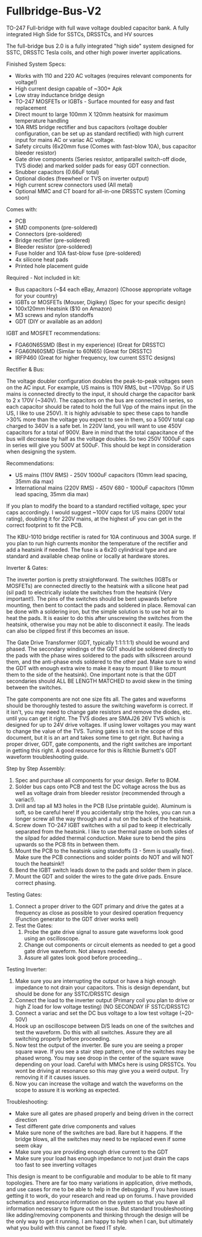 # Fullbridge-Bus-V2
TO-247 Full-bridge with full wave voltage doubled capacitor bank. A fully integrated High Side for SSTCs, DRSSTCs, and HV sources


The full-bridge bus 2.0 is a fully integrated "high side" system designed for SSTC, DRSSTC Tesla coils, and other high power inverter applications.


Finished System Specs:

- Works with 110 and 220 AC voltages (requires relevant components for voltage!)
- High current design capable of ~300+ Apk
- Low stray inductance bridge design
- TO-247 MOSFETs or IGBTs - Surface mounted for easy and fast replacement
- Direct mount to large 100mm X 120mm heatsink for maximum temperature handling
- 10A RMS bridge rectifier and bus capacitors (voltage doubler configuration, can be set up as standard rectified) with high current input for mains AC or variac AC voltage.
- Safety circuits (6x20mm fuse (Comes with fast-blow 10A), bus capacitor bleeder resistor)
- Gate drive components (Series resistor, antiparallel switch-off diode, TVS diode) and marked solder pads for easy GDT connection.
- Snubber capacitors (0.66uF total)
- Optional diodes (freewheel or TVS on inverter output)
- High current screw connectors used (All metal)
- Optional MMC and CT board for all-in-one DRSSTC system (Coming soon)


Comes with:

- PCB
- SMD components (pre-soldered)
- Connectors (pre-soldered)
- Bridge rectifier (pre-soldered)
- Bleeder resistor (pre-soldered)
- Fuse holder and 10A fast-blow fuse (pre-soldered)
- 4x silicone heat pads
- Printed hole placement guide


Required - Not included in kit:

- Bus capacitors (~$4 each eBay, Amazon) (Choose appropriate voltage for your country)
- IGBTs or MOSFETs (Mouser, Digikey) (Spec for your specific design)
- 100x120mm Heatsink ($10 on Amazon)
- M3 screws and nylon standoffs
- GDT (DIY or available as an addon)


IGBT and MOSFET recommendations:

- FGA60N65SMD (Best in my experience) (Great for DRSSTC)
- FGA60N60SMD (Similar to 60N65) (Great for DRSSTC)
- IRFP460 (Great for higher frequency, low current SSTC designs)


Rectifier & Bus:

The voltage doubler configuration doubles the peak-to-peak voltages seen on the AC input. For example, US mains is 110V RMS, but ~170Vpp. So if US mains is connected directly to the input, it should charge the capacitor bank to 2 x 170V (~340V). The capacitors on the bus are connected in series, so each capacitor should be rated to hold the full Vpp of the mains input (in the US, I like to use 250V). It is highly advisable to spec these caps to handle >30% more than the voltage you expect to see in them, so a 500V total cap charged to 340V is a safe bet. In 220V land, you will want to use 450V capacitors for a total of 900V. Bare in mind that the total capacitance of the bus will decrease by half as the voltage doubles. So two 250V 1000uF caps in series will give you 500V at 500uF. This should be kept in consideration when designing the system.

Recommendations:

- US mains (110V RMS) - 250V 1000uF capacitors (10mm lead spacing, 35mm dia max)
- International mains (220V RMS) - 450V 680 - 1000uF capacitors (10mm lead spacing, 35mm dia max)

If you plan to modify the board to a standard rectified voltage, spec your caps accordingly. I would suggest ~100V caps for US mains (200V total rating), doubling it for 220V mains, at the highest uF you can get in the correct footprint to fit the PCB.

The KBU-1010 bridge rectifier is rated for 10A continuous and 300A surge. If you plan to run high currents monitor the temperature of the rectifier and add a heatsink if needed. The fuse is a 6x20 cylindrical type and are standard and available cheap online or locally at hardware stores. 


Inverter & Gates:

The inverter portion is pretty straightforward. The switches (IGBTs or MOSFETs) are connected directly to the heatsink with a silicone heat pad (sil pad) to electrically isolate the switches from the heatsink (Very important!). The pins of the switches should be bent upwards before mounting, then bent to contact the pads and soldered in place. Removal can be done with a soldering iron, but the simple solution is to use hot air to heat the pads. It is easier to do this after unscrewing the switches from the heatsink, otherwise you may not be able to disconnect it easily. The leads can also be clipped first if this becomes an issue.

The Gate Drive Transformer (GDT, typically 1:1:1:1:1) should be wound and phased. The secondary windings of the GDT should be soldered directly to the pads with the phase wires soldered to the pads with silkscreen around them, and the anti-phase ends soldered to the other pad. Make sure to wind the GDT with enough extra wire to make it easy to mount (I like to mount them to the side of the heatsink). One important note is that the GDT secondaries should ALL BE LENGTH MATCHED to avoid skew in the timing between the switches. 

The gate components are not one size fits all. The gates and waveforms should be thoroughly tested to assure the switching waveform is correct. If it isn't, you may need to change gate resistors and remove the diodes, etc. until you can get it right. The TVS diodes are SMAJ26 26V TVS which is designed for up to 24V drive voltages. If using lower voltages you may want to change the value of the TVS. Tuning gates is not in the scope of this document, but it is an art and takes some time to get right. But having a proper driver, GDT, gate components, and the right switches are important in getting this right. A good resource for this is Ritchie Burnett's GDT waveform troubleshooting guide.


Step by Step Assembly:

1. Spec and purchase all components for your design. Refer to BOM.
2. Solder bus caps onto PCB and test the DC voltage across the bus as well as voltage drain from bleeder resistor (recommended through a variac!).
3. Drill and tap all M3 holes in the PCB (Use printable guide). Aluminum is soft, so be careful here! If you accidentally strip the holes, you can run a longer screw all the way through and a nut on the back of the heatsink.
4. Screw down TO-247 IGBT switches with a sil pad to keep it electrically separated from the heatsink. I like to use thermal paste on both sides of the silpad for added thermal conduction. Make sure to bend the pins upwards so the PCB fits in between them.
5. Mount the PCB to the heatsink using standoffs (3 - 5mm is usually fine). Make sure the PCB connections and solder points do NOT and will NOT touch the heatsink!!
6. Bend the IGBT switch leads down to the pads and solder them in place.
7. Mount the GDT and solder the wires to the gate drive pads. Ensure correct phasing.


Testing Gates:

1. Connect a proper driver to the GDT primary and drive the gates at a frequency as close as possible to your desired operation frequency (Function generator to the GDT driver works well)
2. Test the Gates:
	1. Probe the gate drive signal to assure gate waveforms look good using an oscilloscope.
	2. Change out components or circuit elements as needed to get a good gate drive waveform. Not always needed.
	3. Assure all gates look good before proceeding...


Testing Inverter:

1. Make sure you are interrupting the output or have a high enough impedance to not drain your capacitors. This is design dependant, but should be done for any SSTC/DRSSTC design
2. Connect the load to the inverter output (Primary coil you plan to drive or high Z load for low voltage testing) (NO SECONDAY IF SSTC/DRSSTC)
3. Connect a variac and set the DC bus voltage to a low test voltage (~20-50V)
4. Hook up an oscilloscope between D/S leads on one of the switches and test the waveform. Do this with all switches. Assure they are all switching properly before proceeding.
5. Now test the output of the inverter. Be sure you are seeing a proper square wave. If you see a stair step pattern, one of the switches may be phased wrong. You may see droop in the center of the square wave depending on your load. Careful with MMCs here is using DRSSTCs. You wont be driving at resonance so this may give you a weird output. Try removing it if it causes issues.
6. Now you can increase the voltage and watch the waveforms on the scope to assure it is working as expected.


Troubleshooting:

- Make sure all gates are phased properly and being driven in the correct direction
- Test different gate drive components and values
- Make sure none of the switches are bad. Rare but it happens. If the bridge blows, all the switches may need to be replaced even if some seem okay
- Make sure you are providing enough drive current to the GDT
- Make sure your load has enough impedance to not just drain the caps too fast to see inverting voltages

This design is meant to be configurable and modular to be able to fit many topologies. There are far too many variations in application, drive methods, and use cases for me to be able to help in the debugging. If you have issues getting it to work, do your research and read up on forums. I have provided schematics and resource information on the system so that you have all information necessary to figure out the issue. But standard troubleshooting like adding/removing components and thinking through the design will be the only way to get it running. I am happy to help when I can, but ultimately what you build with this cannot be fixed IT style.
